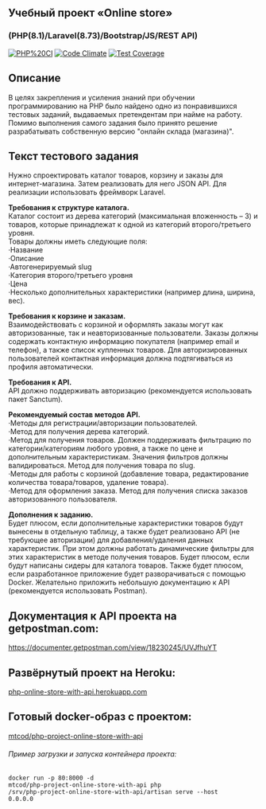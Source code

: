 ## Учебный проект «Online store»
<h3>(PHP(8.1)/Laravel(8.73)/Bootstrap/JS/REST API)</h3>

[![PHP%20CI](https://github.com/MT-cod/php-project-online-store-with-api/workflows/PHP%20CI/badge.svg)](https://github.com/MT-cod/php-project-online-store-with-api/actions)
[![Code Climate](https://codeclimate.com/github/MT-cod/php-project-online-store-with-api/badges/gpa.svg)](https://codeclimate.com/github/MT-cod/php-project-online-store-with-api)
[![Test Coverage](https://codeclimate.com/github/MT-cod/php-project-online-store-with-api/badges/coverage.svg)](https://codeclimate.com/github/MT-cod/php-project-online-store-with-api/coverage)

<h2>Описание</h2>
В целях закрепления и усиления знаний при обучении программированию на PHP было найдено одно из понравившихся тестовых заданий, выдаваемых претендентам при найме на работу.
Помимо выполнения самого задания было принято решение разрабатывать собственную версию "онлайн склада (магазина)".

<h2>Текст тестового задания</h2>

Нужно спроектировать каталог товаров, корзину и заказы для интернет-магазина. Затем реализовать для него JSON API. Для реализации использовать фреймворк Laravel.

**Требования к структуре каталога.**<br>
Каталог состоит из дерева категорий (максимальная вложенность – 3) и товаров, которые принадлежат к одной из категорий второго/третьего уровня.<br>
Товары должны иметь следующие поля:<br>
·Название<br>
·Описание<br>
·Автогенерируемый slug<br>
·Категория второго/третьего уровня<br>
·Цена<br>
·Несколько дополнительных характеристики (например длина, ширина, вес).

**Требования к корзине и заказам.**<br>
Взаимодействовать с корзиной и оформлять заказы могут как авторизованные, так и неавторизованные пользователи. Заказы должны содержать контактную информацию покупателя (например email и телефон), а также список купленных товаров. Для авторизированных пользователей контактная информация должна подтягиваться из профиля автоматически.

**Требования к API.**<br>
API должно поддерживать авторизацию (рекомендуется использовать пакет Sanctum).

**Рекомендуемый состав методов API.**<br>
·Методы для регистрации/авторизации пользователей.<br>
·Метод для получения дерева категорий.<br>
·Метод для получения товаров. Должен поддерживать фильтрацию по категории/категориям любого уровня, а также по цене и дополнительным характеристикам. Значения фильтров должны валидироваться. Метод для получения товара по slug.<br>
·Методы для работы с корзиной (добавление товара, редактирование количества товара/товаров, удаление товара).<br>
·Метод для оформления заказа. Метод для получения списка заказов авторизованного пользователя.

**Дополнения к заданию.**<br>
Будет плюсом, если дополнительные характеристики товаров будут вынесены в отдельную таблицу, а также будет реализовано API (не требующее авторизации) для добавления/удаления данных характеристик. При этом должны работать динамические фильтры для этих характеристик в методе получения товаров.
Будет плюсом, если будут написаны сидеры для каталога товаров.
Также будет плюсом, если разработанное приложение будет разворачиваться с помощью Docker.
Желательно приложить небольшую документацию к API (рекомендуется использовать Postman).

## Документация к API проекта на getpostman.com:
https://documenter.getpostman.com/view/18230245/UVJfhuYT

## Развёрнутый проект на Heroku:
<a href="http://php-online-store-with-api.herokuapp.com/">php-online-store-with-api.herokuapp.com</a>

## Готовый docker-образ с проектом:
<a href="https://hub.docker.com/r/mtcod/php-project-online-store-with-api">mtcod/php-project-online-store-with-api</a>

###### Пример загрузки и запуска контейнера проекта:
<code>docker run -p 80:8000 -d mtcod/php-project-online-store-with-api php /srv/php-project-online-store-with-api/artisan serve --host 0.0.0.0</code>
